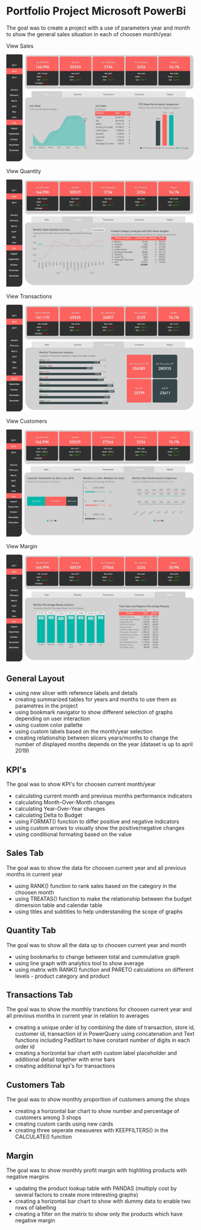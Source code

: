 # Portfolio Project Microsoft PowerBi  

The goal was to create a project with a use of parameters year and month to show the general sales situation in each of choosen month/year.

View Sales

![alt text](https://github.com/pawelkulakowski/powerbi_portfolio_project_two/blob/master/project_01.JPG?raw=true)

View Quantity

![alt text](https://github.com/pawelkulakowski/powerbi_portfolio_project_two/blob/master/project_02.JPG?raw=true)

View Transactions

![alt text](https://github.com/pawelkulakowski/powerbi_portfolio_project_two/blob/master/project_03.JPG?raw=true)

View Customers

![alt text](https://github.com/pawelkulakowski/powerbi_portfolio_project_two/blob/master/project_04.JPG?raw=true)

View Margin

![alt text](https://github.com/pawelkulakowski/powerbi_portfolio_project_two/blob/master/project_05.JPG?raw=true)

## General Layout
- using new slicer with reference labels and details
- creating summarized tables for years and months to use them as parametres in the project
- using bookmark navigator to show different selection of graphs depending on user interaction
- using custom color pallette
- using custom labels based on the month/year selection
- creating relationship between slicers years/months to change the number of displayed months depends on the year (dataset is up to april 2019)

## KPI's
The goal was to show KPI's for choosen current month/year
- calculating current month and previous months performance indicators
- calculating Month-Over-Month changes
- calculating Year-Over-Year changes
- calculating Delta to Budget 
- using FORMAT() function to differ positive and negative indicators
- using custom arrows to visually show the positive/negative changes
- using conditional formating based on the value


## Sales Tab
The goal was to show the data for choosen current year and all previous months in current year
- using RANK() function to rank sales based on the category in the choosen month
- using TREATAS() function to make the relationship between the budget dimension table and calendar table
- using titles and subtitles to help understanding the scope of graphs

## Quantity Tab
The goal was to show all the data up to choosen current year and month
- using bookmarks to change between total and cummulative graph
- using line graph with analytics tool to show average 
- using matrix with RANK() function and PARETO calculations on different levels - product category and product

## Transactions Tab
The goal was to show the monthly tranctions for choosen current year and all previous months in current year in relation to averages
- creating a unique order id by combining the date of transaction, store id, customer id, transaction id in PowerQuery using concatenation and Text functions including PadStart to have constant number of digits in each order id
- creating a horizontal bar chart with custom label placeholder and additional detail together with error bars
- creating additional kpi's for transactions

## Customers Tab
The goal was to show monthly proporition of customers among the shops
- creating a horizontal bar chart to show number and percentage of customers among 3 shops
- creating custom cards using new cards
- creating three seperate measueres with KEEPFILTERS() in the CALCULATE() function

## Margin
The goal was to show monthly profit margin with highliting products with negative margins
- updating the product lookup table with PANDAS (multiply cost by several factors to create more interesting graphs)
- creating a horizontal bar chart to show with dummy data to enable two rows of labelling
- creating a filter on the matrix to show only the products which have negative margin

